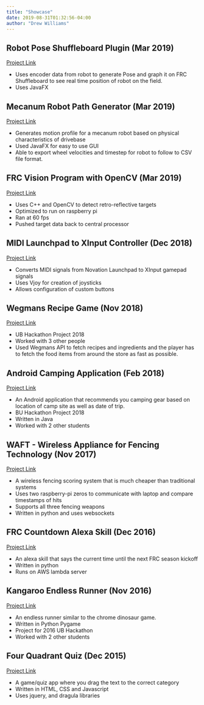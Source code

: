 ```yaml
---
title: "Showcase"
date: 2019-08-31T01:32:56-04:00
author: "Drew Williams"
---
```


## Robot Pose Shuffleboard Plugin (Mar 2019)
[Project Link](https://github.com/team2053tigertronics/RobotPoseShuffleboardPlugin)

- Uses encoder data from robot to generate Pose and graph it on FRC Shuffleboard to see real time position of robot on the field.
- Uses JavaFX

## Mecanum Robot Path Generator (Mar 2019)
[Project Link](https://github.com/team2053tigertronics/MecanumPathGenerator)

- Generates motion profile for a mecanum robot based on physical characteristics of drivebase
- Used JavaFX for easy to use GUI
- Able to export wheel velocities and timestep for robot to follow to CSV file format.

## FRC Vision Program with OpenCV (Mar 2019)
[Project Link](https://github.com/team2053tigertronics/TigerVisionPI)

- Uses C++ and OpenCV to detect retro-reflective targets
- Optimized to run on raspberry pi
- Ran at 60 fps
- Pushed target data back to central processor

## MIDI Launchpad to XInput Controller (Dec 2018)
[Project Link](https://github.com/jreneew2/Launchpad-Controller)

- Converts MIDI signals from Novation Launchpad to XInput gamepad signals
- Uses Vjoy for creation of joysticks
- Allows configuration of custom buttons

## Wegmans Recipe Game (Nov 2018)
[Project Link](https://github.com/jreneew2/WegmansGame)

- UB Hackathon Project 2018
- Worked with 3 other people
- Used Wegmans API to fetch recipes and ingredients and the player has to fetch the food items from around the store as fast as possible.

## Android Camping Application (Feb 2018)
[Project Link](https://github.com/skunz42/Camping)

- An Android application that recommends you camping gear based on location of camp site as well as date of trip.
- BU Hackathon Project 2018
- Written in Java
- Worked with 2 other students

## WAFT - Wireless Appliance for Fencing Technology (Nov 2017)
[Project Link](https://github.com/jreneew2/WAFT)

- A wireless fencing scoring system that is much cheaper than traditional systems
- Uses two raspberry-pi zeros to communicate with laptop and compare timestamps of hits
- Supports all three fencing weapons
- Written in python and uses websockets

## FRC Countdown Alexa Skill (Dec 2016)
[Project Link](https://github.com/jreneew2/frccountdown-alexa-skill)

- An alexa skill that says the current time until the next FRC season kickoff
- Written in python 
- Runs on AWS lambda server

## Kangaroo Endless Runner (Nov 2016)
[Project Link](https://github.com/VestalAtUBHacking/KangarooGame)

- An endless runner similar to the chrome dinosaur game.
- Written in Python Pygame
- Project for 2016 UB Hackathon
- Worked with 2 other students

## Four Quadrant Quiz (Dec 2015)
[Project Link](https://github.com/jreneew2/AppletQuiz)

- A game/quiz app where you drag the text to the correct category
- Written in HTML, CSS and Javascript
- Uses jquery, and dragula libraries
